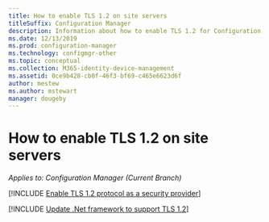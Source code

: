 ```yaml
---
title: How to enable TLS 1.2 on site servers
titleSuffix: Configuration Manager
description: Information about how to enable TLS 1.2 for Configuration Manager site servers.
ms.date: 12/13/2019
ms.prod: configuration-manager
ms.technology: configmgr-other
ms.topic: conceptual
ms.collection: M365-identity-device-management
ms.assetid: 0ce9b428-cb0f-46f3-bf69-c465e6623d6f
author: mestew
ms.author: mstewart
manager: dougeby
---
```


# How to enable TLS 1.2 on site servers

*Applies to: Configuration Manager (Current Branch)*




[!INCLUDE [Enable TLS 1.2 protocol as a security provider](includes/enable-tls-1-2-protocol-as-a-security-provider.md)]

[!INCLUDE [Update .Net framework to support TLS 1.2](includes/update-net-framework-to-support-tls-1-2.md)]


